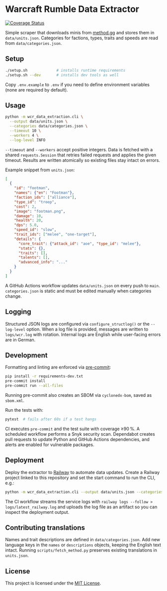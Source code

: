# Warcraft Rumble Data Extractor
[![Coverage Status](https://img.shields.io/badge/coverage-94%25-brightgreen)](https://github.com)

Simple scraper that downloads minis from [method.gg](https://www.method.gg/warcraft-rumble/minis)
and stores them in `data/units.json`. Categories for factions, types, traits and
speeds are read from `data/categories.json`.

## Setup

```bash
./setup.sh             # installs runtime requirements
./setup.sh --dev       # installs dev tools as well
```

Copy `.env.example` to `.env` if you need to define environment variables (none
are required by default).

## Usage

```bash
python -m wcr_data_extraction.cli \
  --output data/units.json \
  --categories data/categories.json \
  --timeout 10 \
  --workers 4 \
  --log-level INFO
```

`--timeout` and `--workers` accept positive integers. Data is fetched with a
shared `requests.Session` that retries failed requests and applies the given
timeout. Results are written atomically so existing files stay intact on errors.

Example snippet from `units.json`:

```json
[
  {
    "id": "footman",
    "names": {"en": "Footman"},
    "faction_ids": ["alliance"],
    "type_id": "troop",
    "cost": 2,
    "image": "footman.png",
    "damage": 10,
    "health": 20,
    "dps": 5.0,
    "speed_id": "slow",
    "trait_ids": ["melee", "one-target"],
    "details": {
      "core_trait": {"attack_id": "aoe", "type_id": "melee"},
      "stats": {},
      "traits": [],
      "talents": [],
      "advanced_info": "..."
    }
  }
]
```

A GitHub Actions workflow updates `data/units.json` on every push to `main`.
`categories.json` is static and must be edited manually when categories change.

## Logging

Structured JSON logs are configured via `configure_structlog()` or the
`--log-level` option. When a log file is provided, messages are written to
`logs/wcr.log` with rotation. Internal logs are English while user-facing
errors are in German.

## Development

Formatting and linting are enforced via [pre-commit](https://pre-commit.com/):

```bash
pip install -r requirements-dev.txt
pre-commit install
pre-commit run --all-files
```
Running pre-commit also creates an SBOM via `cyclonedx-bom`, saved as
`sbom.xml`.

Run the tests with:

```bash
pytest  # fails after 60s if a test hangs
```

CI executes `pre-commit` and the test suite with coverage ≥90 %.
A scheduled workflow performs a Snyk security scan.
Dependabot creates pull requests to update Python and GitHub Actions dependencies, and alerts are enabled for vulnerable packages.

## Deployment

Deploy the extractor to [Railway](https://railway.app/) to automate data updates.
Create a Railway project linked to this repository and set the start command
to run the CLI, e.g.:

```bash
python -m wcr_data_extraction.cli --output data/units.json --categories data/categories.json
```

The CI workflow streams the service logs with
`railway logs --follow > logs/latest_railway.log` and uploads the log file as an
artifact so you can inspect the deployment output.

## Contributing translations

Names and trait descriptions are defined in `data/categories.json`.
Add new language keys in the `names` or `descriptions` objects, keeping the
English text intact. Running `scripts/fetch_method.py` preserves existing
translations in `units.json`.

## License

This project is licensed under the [MIT License](LICENSE).
